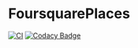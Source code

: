 # FoursquarePlaces
[![CI](https://github.com/alielsokary/FoursquarePlaces/actions/workflows/CI.yml/badge.svg)](https://github.com/alielsokary/FoursquarePlaces/actions/workflows/CI.yml)
[![Codacy Badge](https://api.codacy.com/project/badge/Grade/4ac37543a9f244c081f4468325cf72ac)](https://app.codacy.com/gh/alielsokary/FoursquarePlaces?utm_source=github.com&utm_medium=referral&utm_content=alielsokary/FoursquarePlaces&utm_campaign=Badge_Grade_Settings)

